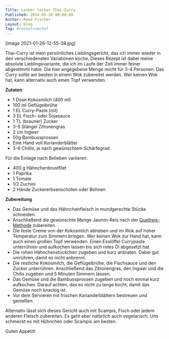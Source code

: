 ```yaml
---
Title: Lecker lecker Thai-Curry
Published: 2014-05-30 00:00:00
Author: René Fischer
Layout: blog
Tag: #rezeptvomchef
---
```

[image 2021-01-26-12-55-38.jpg]

Thai-Curry ist mein persönliches Lieblingsgericht, das ich immer wieder in den verschiedensten Variationen koche. Dieses Rezept ist dabei meine absolute Lieblingsvariante, die ich im Laufe der Zeit immer feiner abgestimmt habe. Die hier angegebene Menge reicht für 3-4 Personen. Das Curry sollte am besten in einem Wok zubereitet werden. Wer keinen Wok hat, kann alternativ auch einen Topf verwenden.

**Zutaten**

* 1 Dose Kokosmilch (400 ml)
* 100 ml Geflügelbrühe
* 1 EL Curry-Paste (rot)
* 3 EL Fisch- oder Sojasauce
* 1 TL (brauner) Zucker
* 3-5 Stängel Zitronengras
* 2 cm Ingwer
* 50g Bambussprossen
* Eine Hand voll Korianderblätter
* 3-6 Chillis, je nach gewünschtem Schärfegrad

Für die Einlage nach Belieben variieren:

* 400 g Hähnchenbrustfilet
* 1 Paprika
* 1 Tomate
* 1/2 Zuchini
* 2 Hände Zuckererbsenschoten oder Bohnen

**Zubereitung**

* Das Gemüse und das Hähnchenfleisch in mundgerechte Stücke schneiden.
* Anschließend die gewünschte Menge Jasmin-Reis nach der [Quellreis-Methode](http://www.grundrezept.de/380/3893/geduensteter-reis-quellreis/) zubereiten.
* Die feste Creme von der Kokosmilch abheben und im Wok auf hoher Temperatur zum Simmern bringen. Wer keinen Wok zur Hand hat, kann auch einen großen Topf verwenden. Einen Esslöffel Currypaste unterrühren und aufkochen lassen bis sich rotes Öl abgesetzt hat.
* Die rohen Hähnchenstückchen zugeben und kurz anbraten. Dabei gut umrühren, damit es nicht anbrennt.
* Die restliche Kokosmilch, die Geflügelbrühe, die Fischsauce und den Zucker unterrühren. Anschließend das Zitronengras, den Ingwer und die Chilis zugeben und 5 Minuten Simmern lassen.
* Das Gemüse und die Bambussprossen zugeben und noch einmal kurz aufkochen. Darauf achten, das es nicht zu lange kocht, damit das Gemüse noch knackig ist.
* Vor dem Servieren mit frischen Korianderblättern bestreuen und genießen.

Alternativ lässt sich dieses Gericht auch mit Scampis, Fisch oder jedem anderen Fleisch zubereiten. Es geht aber natürlich auch vegetarisch. Uns schmeckt es mit Hühnchen oder Scampis am besten.

Guten Appetit!
